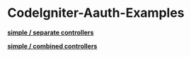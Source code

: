# CodeIgniter-Aauth-Examples

__[simple / separate controllers](../../tree/simple-separate_controllers)__

__[simple / combined controllers](../../tree/simple-combined_controllers)__
